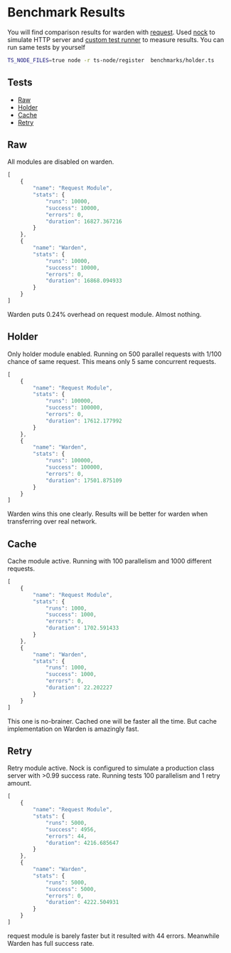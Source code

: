 # Benchmark Results

You will find comparison results for warden with [request](https://github.com/request/request). Used [nock](https://github.com/nock/nock) to simulate HTTP server and [custom test runner](./benchmarks/benchmarker.ts) to measure results. You can run same tests by yourself

```bash
TS_NODE_FILES=true node -r ts-node/register  benchmarks/holder.ts
``` 

## Tests
- [Raw](#raw)
- [Holder](#holder)
- [Cache](#cache)
- [Retry](#retry)

## Raw
All modules are disabled on warden.

```js
[
    {
        "name": "Request Module",
        "stats": {
            "runs": 10000,
            "success": 10000,
            "errors": 0,
            "duration": 16827.367216
        }
    },
    {
        "name": "Warden",
        "stats": {
            "runs": 10000,
            "success": 10000,
            "errors": 0,
            "duration": 16868.094933
        }
    }
]
```

Warden puts 0.24% overhead on request module. Almost nothing.


## Holder
Only holder module enabled. Running on 500 parallel requests with 1/100 chance of same request. This means only 5 same concurrent requests.

```js
[
    {
        "name": "Request Module",
        "stats": {
            "runs": 100000,
            "success": 100000,
            "errors": 0,
            "duration": 17612.177992
        }
    },
    {
        "name": "Warden",
        "stats": {
            "runs": 100000,
            "success": 100000,
            "errors": 0,
            "duration": 17501.875109
        }
    }
]
```

Warden wins this one clearly. Results will be better for warden when transferring over real network.

## Cache
Cache module active. Running with 100 parallelism and 1000 different requests.

```js
[
    {
        "name": "Request Module",
        "stats": {
            "runs": 1000,
            "success": 1000,
            "errors": 0,
            "duration": 1702.591433
        }
    },
    {
        "name": "Warden",
        "stats": {
            "runs": 1000,
            "success": 1000,
            "errors": 0,
            "duration": 22.202227
        }
    }
]
```

This one is no-brainer. Cached one will be faster all the time. But cache implementation on Warden is amazingly fast.

## Retry
Retry module active. Nock is configured to simulate a production class server with >0.99 success rate.
Running tests 100 parallelism and 1 retry amount.

```js
[
    {
        "name": "Request Module",
        "stats": {
            "runs": 5000,
            "success": 4956,
            "errors": 44,
            "duration": 4216.685647
        }
    },
    {
        "name": "Warden",
        "stats": {
            "runs": 5000,
            "success": 5000,
            "errors": 0,
            "duration": 4222.504931
        }
    }
]
```

request module is barely faster but it resulted with 44 errors. Meanwhile Warden has full success rate.
